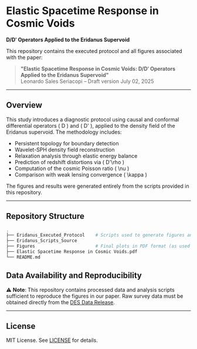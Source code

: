 # Elastic Spacetime Response in Cosmic Voids
**D/D′ Operators Applied to the Eridanus Supervoid**

This repository contains the executed protocol and all figures associated with the paper:

> **"Elastic Spacetime Response in Cosmic Voids: D/D′ Operators Applied to the Eridanus Supervoid"**  
> Leonardo Sales Seriacopi – Draft version July 02, 2025

---

## Overview

This study introduces a diagnostic protocol using causal and conformal differential operators \( D \) and \( D' \), applied to the density field of the Eridanus supervoid. The methodology includes:

- Persistent topology for boundary detection
- Wavelet-SPH density field reconstruction
- Relaxation analysis through elastic energy balance
- Prediction of redshift distortions via \( D'\rho \)
- Computation of the cosmic Poisson ratio \( \nu \)
- Comparison with weak lensing convergence \( \kappa \)

The figures and results were generated entirely from the scripts provided in this repository.

---

## Repository Structure

```bash
.
├── Eridanus_Executed_Protocol    # Scripts used to generate figures and metrics
├── Eridanus_Scripts_Source    
├── Figures                       # Final plots in PDF format (as used in paper)
├── Elastic Spacetime Response in Cosmic Voids.pdf
└── README.md
```

## Data Availability and Reproducibility

⚠️ **Note**: This repository contains processed data and analysis scripts sufficient to reproduce the figures in our paper. Raw survey data must be obtained directly from the [DES Data Release](https://des.ncsa.illinois.edu/releases/y3a2).

---

## License

MIT License. See [LICENSE](LICENSE) for details.
